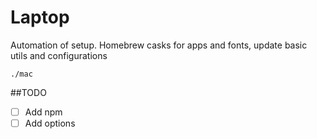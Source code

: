 # Laptop 

Automation of setup. Homebrew casks for apps and fonts, update basic utils and configurations
```
./mac
```

##TODO
- [ ] Add npm
- [ ] Add options
